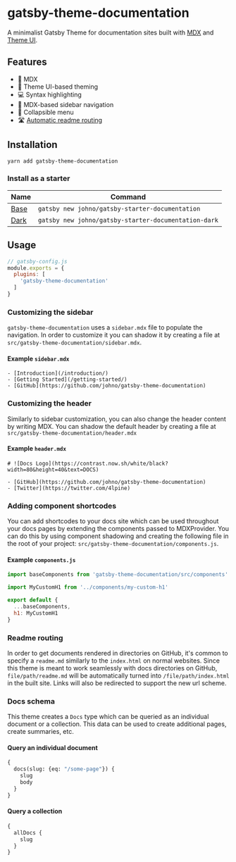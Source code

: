 # gatsby-theme-documentation

A minimalist Gatsby Theme for documentation sites built with
[MDX](https://mdxjs.com) and [Theme UI](https://theme-ui.com).

## Features

- 📑 MDX
- 🎨 Theme UI-based theming
- 💻 Syntax highlighting
- 📰 MDX-based sidebar navigation
- 🍔 Collapsible menu
- 🛣 [Automatic readme routing](#readme-routing)

## Installation

```
yarn add gatsby-theme-documentation
```

### Install as a starter

Name | Command
---- | -------
[Base](https://github.com/johno/gatsby-starter-documentation) | `gatsby new johno/gatsby-starter-documentation`
[Dark](https://github.com/johno/gatsby-starter-documentation-dark) | `gatsby new johno/gatsby-starter-documentation-dark`

## Usage

```js
// gatsby-config.js
module.exports = {
  plugins: [
    'gatsby-theme-documentation'
  ]
}
```

### Customizing the sidebar

`gatsby-theme-documentation` uses a `sidebar.mdx` file to populate the navigation.
In order to customize it you can shadow it by creating a file at
`src/gatsby-theme-documentation/sidebar.mdx`.

#### Example `sidebar.mdx`

```mdx
- [Introduction](/introduction/)
- [Getting Started](/getting-started/)
- [GitHub](https://github.com/johno/gatsby-theme-documentation)
```

### Customizing the header

Similarly to sidebar customization, you can also change the header content by
writing MDX. You can shadow the default header by creating a file at
`src/gatsby-theme-documentation/header.mdx`

#### Example `header.mdx`

```mdx
# ![Docs Logo](https://contrast.now.sh/white/black?width=80&height=40&text=DOCS)

- [GitHub](https://github.com/johno/gatsby-theme-documentation)
- [Twitter](https://twitter.com/4lpine)
```

### Adding component shortcodes

You can add shortcodes to your docs site which can be used throughout
your docs pages by extending the components passed to MDXProvider. You
can do this by using component shadowing and creating the following file
in the root of your project: `src/gatsby-theme-documentation/components.js`.

#### Example `components.js`

```js
import baseComponents from 'gatsby-theme-documentation/src/components'

import MyCustomH1 from '../components/my-custom-h1'

export default {
  ...baseComponents,
  h1: MyCustomH1
}
```

### Readme routing

In order to get documents rendered in directories on GitHub, it's common
to specify a `readme.md` similarly to the `index.html` on normal websites.
Since this theme is meant to work seamlessly with docs directories on GitHub,
`file/path/readme.md` will be automatically turned into `/file/path/index.html`
in the built site. Links will also be redirected to support the new url scheme.

### Docs schema

This theme creates a `Docs` type which can be queried as
an individual document or a collection. This data can be
used to create additional pages, create summaries, etc.

#### Query an individual document

```graphql
{
  docs(slug: {eq: "/some-page"}) {
    slug
    body
  }
}
```

#### Query a collection

```graphql
{
  allDocs {
    slug
  }
}
```
